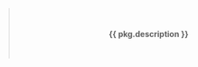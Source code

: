 > </br><h4 align="center">**{{ pkg.description }}**</h4></br>

<!--TERMINALIZER![{{ terminalizer_title }}]({{ repository.group.ansible_roles }}/{{ role_name }}/-/raw/master/.demo.gif)TERMINALIZER-->
